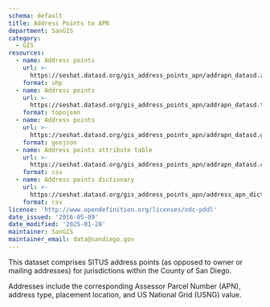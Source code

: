 ```yaml
---
schema: default
title: Address Points to APN
department: SanGIS
category:
  - GIS
resources:
  - name: Address points
    url: >-
      https://seshat.datasd.org/gis_address_points_apn/addrapn_datasd.zip
    format: shp
  - name: Address points
    url: >-
      https://seshat.datasd.org/gis_address_points_apn/addrapn_datasd.topo.json
    format: topojson
  - name: Address points
    url: >-
      https://seshat.datasd.org/gis_address_points_apn/addrapn_datasd.geojson
    format: geojson
  - name: Address points attribute table
    url: >-
      https://seshat.datasd.org/gis_address_points_apn/addrapn_datasd.csv
    format: csv
  - name: Address points dictionary
    url: >-
      https://seshat.datasd.org/gis_address_points_apn/address_apn_dictionary_datasd.csv
    format: csv
license: 'http://www.opendefinition.org/licenses/odc-pddl'
date_issued: '2016-05-09'
date_modified: '2025-01-28'
maintainer: SanGIS
maintainer_email: data@sandiego.gov
---
```

This dataset comprises SITUS address points (as opposed to owner or mailing addresses) for jurisdictions within the County of San Diego.
<!--more-->
Addresses include the corresponding Assessor Parcel Number (APN), address type, placement location, and US National Grid (USNG) value.
